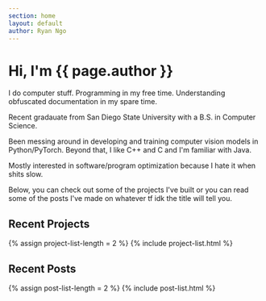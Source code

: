 ```yaml
---
section: home
layout: default 
author: Ryan Ngo
---
```


<h1>Hi, I'm <span class="title-highlight">{{ page.author }}</span></h1>

I do computer stuff. Programming in my free time. Understanding obfuscated
documentation in my spare time. 

Recent gradauate from San Diego State University with a B.S. in Computer Science.

Been messing around in developing and training computer vision models in Python/PyTorch.
Beyond that, I like C++ and C and I'm familiar with Java.

Mostly interested in software/program optimization because I hate it when
shits slow.

Below, you can check out some of the projects I've built or you 
can read some of the posts I've made on whatever tf idk the title
will tell you.

## Recent Projects
{% assign project-list-length = 2 %}
{% include project-list.html %}


## Recent Posts
{% assign post-list-length = 2 %}
{% include post-list.html %}
